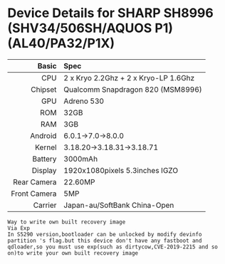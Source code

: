 Device Details for SHARP SH8996 (SHV34/506SH/AQUOS P1) (AL40/PA32/P1X)
==============

Basic   | Spec
-------:|:----------
CPU     | 2 x Kryo 2.2Ghz + 2 x Kryo-LP 1.6Ghz
Chipset | Qualcomm Snapdragon 820 (MSM8996)
GPU     | Adreno 530
ROM     | 32GB
RAM     | 3GB
Android | 6.0.1->7.0->8.0.0
Kernel  | 3.18.20->3.18.31->3.18.71
Battery | 3000mAh
Display | 1920x1080pixels 5.3inches IGZO
Rear Camera  | 22.60MP
Front Camera | 5MP
Carrier | Japan-au/SoftBank China-Open

	Way to write own built recovery image
	Via Exp
	In S5290 version,bootloader can be unlocked by modify devinfo partition 's flag.but this device don't have any fastboot and qdloader,so you must use exp(such as dirtycow,CVE-2019-2215 and so on)to write your own built recovery image